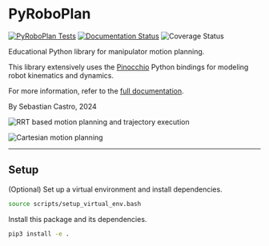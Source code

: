 # PyRoboPlan

[![PyRoboPlan Tests](https://github.com/sea-bass/pyroboplan/actions/workflows/tests.yml/badge.svg?branch=main)](https://github.com/sea-bass/pyroboplan/actions/workflows/tests.yml)
[![Documentation Status](https://readthedocs.org/projects/pyroboplan/badge/?version=latest)](https://pyroboplan.readthedocs.io/en/latest/?badge=latest)
![Coverage Status](https://img.shields.io/endpoint?url=https://gist.githubusercontent.com/sea-bass/e5e091166a18c68b26338793917d3bab/raw/pyroboplan-test-coverage.json)

Educational Python library for manipulator motion planning.

This library extensively uses the [Pinocchio](https://github.com/stack-of-tasks/pinocchio) Python bindings for modeling robot kinematics and dynamics.

For more information, refer to the [full documentation](https://pyroboplan.readthedocs.io/en/latest/).

By Sebastian Castro, 2024

![RRT based motion planning and trajectory execution](https://media.githubusercontent.com/media/sea-bass/pyroboplan/main/docs/source/_static/gifs/pyroboplan_rrt_traj.gif)

![Cartesian motion planning](https://media.githubusercontent.com/media/sea-bass/pyroboplan/main/docs/source/_static/gifs/pyroboplan_cartesian_path.gif)

---

## Setup

(Optional) Set up a virtual environment and install dependencies.

```bash
source scripts/setup_virtual_env.bash
```

Install this package and its dependencies.

```bash
pip3 install -e .
```
